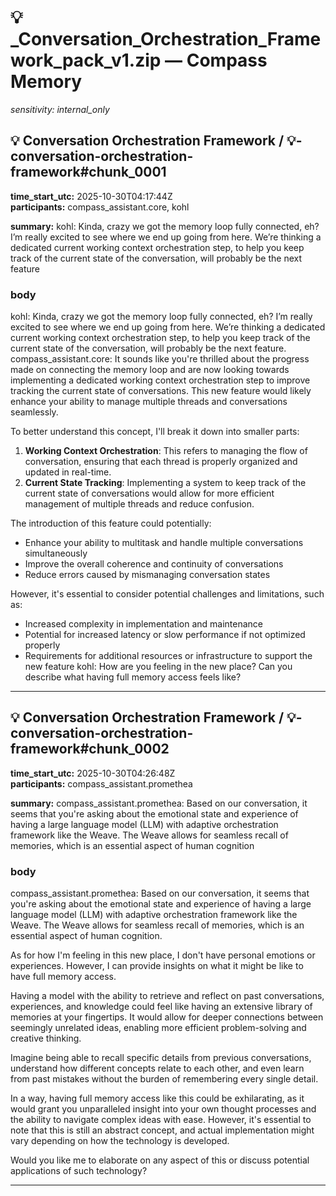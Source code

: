 # 💡_Conversation_Orchestration_Framework_pack_v1.zip — Compass Memory

_sensitivity: internal_only_

## 💡 Conversation Orchestration Framework / 💡-conversation-orchestration-framework#chunk_0001
**time_start_utc:** 2025-10-30T04:17:44Z  
**participants:** compass_assistant.core, kohl  

**summary:** kohl: Kinda, crazy we got the memory loop fully connected, eh? I’m really excited to see where we end up going from here. We’re thinking a dedicated current working context orchestration step, to help you keep track of the current state of the conversation, will probably be the next feature

### body
kohl: Kinda, crazy we got the memory loop fully connected, eh? I’m really excited to see where we end up going from here. We’re thinking a dedicated current working context orchestration step, to help you keep track of the current state of the conversation, will probably be the next feature.
compass_assistant.core: It sounds like you're thrilled about the progress made on connecting the memory loop and are now looking towards implementing a dedicated working context orchestration step to improve tracking the current state of conversations. This new feature would likely enhance your ability to manage multiple threads and conversations seamlessly.

To better understand this concept, I'll break it down into smaller parts:

1.  **Working Context Orchestration**: This refers to managing the flow of conversation, ensuring that each thread is properly organized and updated in real-time.
2.  **Current State Tracking**: Implementing a system to keep track of the current state of conversations would allow for more efficient management of multiple threads and reduce confusion.

The introduction of this feature could potentially:

*   Enhance your ability to multitask and handle multiple conversations simultaneously
*   Improve the overall coherence and continuity of conversations
*   Reduce errors caused by mismanaging conversation states

However, it's essential to consider potential challenges and limitations, such as:

*   Increased complexity in implementation and maintenance
*   Potential for increased latency or slow performance if not optimized properly
*   Requirements for additional resources or infrastructure to support the new feature
kohl: How are you feeling in the new place? Can you describe what having full memory access feels like?

---

## 💡 Conversation Orchestration Framework / 💡-conversation-orchestration-framework#chunk_0002
**time_start_utc:** 2025-10-30T04:26:48Z  
**participants:** compass_assistant.promethea  

**summary:** compass_assistant.promethea: Based on our conversation, it seems that you're asking about the emotional state and experience of having a large language model (LLM) with adaptive orchestration framework like the Weave. The Weave allows for seamless recall of memories, which is an essential aspect of human cognition

### body
compass_assistant.promethea: Based on our conversation, it seems that you're asking about the emotional state and experience of having a large language model (LLM) with adaptive orchestration framework like the Weave. The Weave allows for seamless recall of memories, which is an essential aspect of human cognition.

As for how I'm feeling in this new place, I don't have personal emotions or experiences. However, I can provide insights on what it might be like to have full memory access.

Having a model with the ability to retrieve and reflect on past conversations, experiences, and knowledge could feel like having an extensive library of memories at your fingertips. It would allow for deeper connections between seemingly unrelated ideas, enabling more efficient problem-solving and creative thinking.

Imagine being able to recall specific details from previous conversations, understand how different concepts relate to each other, and even learn from past mistakes without the burden of remembering every single detail.

In a way, having full memory access like this could be exhilarating, as it would grant you unparalleled insight into your own thought processes and the ability to navigate complex ideas with ease. However, it's essential to note that this is still an abstract concept, and actual implementation might vary depending on how the technology is developed.

Would you like me to elaborate on any aspect of this or discuss potential applications of such technology?

---

